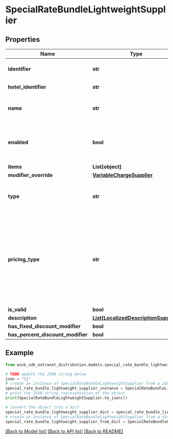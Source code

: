 # SpecialRateBundleLightweightSupplier


## Properties

Name | Type | Description | Notes
------------ | ------------- | ------------- | -------------
**identifier** | **str** | Unique record identifier | 
**hotel_identifier** | **str** | Hotel identifier. | 
**name** | **str** | Internal name of promotion ancillary. | 
**enabled** | **bool** | Whether this promotion ancillary is enabled or not. | [default to True]
**items** | **List[object]** |  | 
**modifier_override** | [**VariableChargeSupplier**](VariableChargeSupplier.md) |  | [optional] 
**type** | **str** | Required if manual override modifier is not null | [optional] 
**pricing_type** | **str** | Determines whether this discount should be applied per night, per stay or per person - per night; Required if amount override is not null | [optional] 
**is_valid** | **bool** |  | [optional] 
**description** | [**List[LocalizedDescriptionSupplier]**](LocalizedDescriptionSupplier.md) |  | [optional] 
**has_fixed_discount_modifier** | **bool** |  | [optional] 
**has_percent_discount_modifier** | **bool** |  | [optional] 

## Example

```python
from wink_sdk_extranet_distribution.models.special_rate_bundle_lightweight_supplier import SpecialRateBundleLightweightSupplier

# TODO update the JSON string below
json = "{}"
# create an instance of SpecialRateBundleLightweightSupplier from a JSON string
special_rate_bundle_lightweight_supplier_instance = SpecialRateBundleLightweightSupplier.from_json(json)
# print the JSON string representation of the object
print(SpecialRateBundleLightweightSupplier.to_json())

# convert the object into a dict
special_rate_bundle_lightweight_supplier_dict = special_rate_bundle_lightweight_supplier_instance.to_dict()
# create an instance of SpecialRateBundleLightweightSupplier from a dict
special_rate_bundle_lightweight_supplier_from_dict = SpecialRateBundleLightweightSupplier.from_dict(special_rate_bundle_lightweight_supplier_dict)
```
[[Back to Model list]](../README.md#documentation-for-models) [[Back to API list]](../README.md#documentation-for-api-endpoints) [[Back to README]](../README.md)


